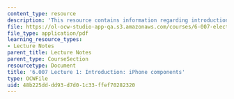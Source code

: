 ```yaml
---
content_type: resource
description: 'This resource contains information regarding introduction: iPhone components.'
file: https://ol-ocw-studio-app-qa.s3.amazonaws.com/courses/6-007-electromagnetic-energy-from-motors-to-lasers-spring-2011/48b225dddd93d7d01c33ffef70282320_MIT6_007S11_lec01.pdf
file_type: application/pdf
learning_resource_types:
- Lecture Notes
parent_title: Lecture Notes
parent_type: CourseSection
resourcetype: Document
title: '6.007 Lecture 1: Introduction: iPhone components'
type: OCWFile
uid: 48b225dd-dd93-d7d0-1c33-ffef70282320
---
```

